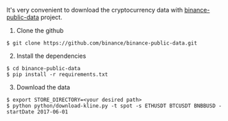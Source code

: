
It's very convenient to download the cryptocurrency data with [binance-public-data](https://github.com/binance/binance-public-data) project.

1. Clone the github

```
$ git clone https://github.com/binance/binance-public-data.git
```

2. Install the dependencies

```
$ cd binance-public-data
$ pip install -r requirements.txt
```

3. Download the data

```
$ export STORE_DIRECTORY=<your desired path> 
$ python python/download-kline.py -t spot -s ETHUSDT BTCUSDT BNBBUSD -startDate 2017-06-01
```